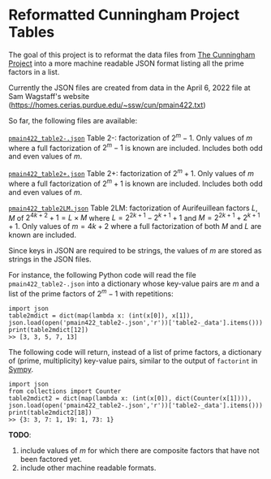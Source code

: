 # Reformatted Cunningham Project Tables
 The goal of this project is to reformat the data files from [The Cunningham Project](https://homes.cerias.purdue.edu/~ssw/cun/) into a more machine readable JSON format listing all the prime factors in a list.
 
 Currently the JSON files are created from data in the April 6, 2022 file at Sam Wagstaff's website (https://homes.cerias.purdue.edu/~ssw/cun/pmain422.txt)

 So far, the following files are available:

 [`pmain422_table2-.json`](Reformatted-Cunningham-Project-tables/blob/main/pmain422_table2-.json)
 Table 2-: factorization of $2^m-1$. Only values of $m$ where a full factorization of $2^m-1$ is known are included. Includes both odd and even values of $m$.

 [`pmain422_table2+.json`](Reformatted-Cunningham-Project-tables/blob/main/pmain422_table2%2B.json)
 Table 2+: factorization of $2^m+1$. Only values of $m$ where a full factorization of $2^m+1$ is known are included. Includes both odd and even values of $m$.

 [`pmain422_table2LM.json`](Reformatted-Cunningham-Project-tables/blob/main/pmain422_table2LM.json)
 Table 2LM: factorization of Aurifeuillean factors $L$, $M$ of $2^{4k+2}+1=L\times M$ where $L = 2^{2k+1}-2^{k+1}+1$ and $M = 2^{2k+1}+2^{k+1}+1$.
 Only values of $m = 4k+2$ where a full factorization of both $M$ and $L$ are known are included.
 
Since keys in JSON are required to be strings, the values of $m$ are stored as strings in the JSON files. 

For instance, the following Python code will read the file
 `pmain422_table2-.json` into a dictionary whose key-value pairs are $m$ and a list of the prime factors of $2^m-1$ with repetitions:

    import json
    table2mdict = dict(map(lambda x: (int(x[0]), x[1]), json.load(open('pmain422_table2-.json','r'))['table2-_data'].items()))
    print(table2mdict[12])
    >> [3, 3, 5, 7, 13]


The following code will return, instead of a list of prime factors, a dictionary of (prime, multiplicity) key-value pairs, similar to the output of `factorint` in [Sympy](https://www.sympy.org/en/index.html).

    import json
    from collections import Counter
    table2mdict2 = dict(map(lambda x: (int(x[0]), dict(Counter(x[1]))), json.load(open('pmain422_table2-.json','r'))['table2-_data'].items()))
    print(table2mdict2[18])
    >> {3: 3, 7: 1, 19: 1, 73: 1}

**TODO**: 
1. include values of $m$ for which there are composite factors that have not been factored yet.
2. include other machine readable formats. 




